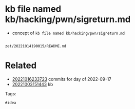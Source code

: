 # kb file named kb/hacking/pwn/sigreturn.md

- concept of `kb file named kb/hacking/pwn/sigreturn.md`

```
```

` zet/20221014190015/README.md `

# Related

- [20221016233723](/zet/20221016233723/README.md) commits for day of 2022-09-17
- [20221003151443](/zet/20221003151443/README.md) kb

Tags:

    #idea

